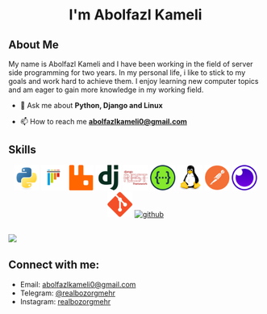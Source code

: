 <h1 align="center">I'm Abolfazl Kameli</h1>

## About Me

My name is Abolfazl Kameli and I have been working in the field of server side programming for two years.
In my personal life, i like to stick to my goals and work hard to achieve them. I enjoy learning new computer topics and
am eager to gain more knowledge in my working field.

- 💬 Ask me about **Python, Django and Linux**

- 📫 How to reach me **abolfazlkameli0@gmail.com**

## Skills
<p align="center">
<img src="https://github.com/devicons/devicon/blob/master/icons/python/python-original.svg" alt="python" height="50px">
<img src="https://github.com/devicons/devicon/blob/master/icons/pytest/pytest-original.svg" alt="pytest" height="50px">
<img src="https://github.com/devicons/devicon/blob/master/icons/rabbitmq/rabbitmq-original.svg" alt="rabbitmq" height="50px">
<img src="https://github.com/devicons/devicon/blob/master/icons/django/django-plain.svg" alt="django" height="50px">
<img src="https://github.com/devicons/devicon/blob/master/icons/djangorest/djangorest-line.svg" alt="drf" height="50px">
<img src="https://github.com/devicons/devicon/blob/master/icons/swagger/swagger-original.svg" alt="swagger-ui" height="50px">
<img src="https://github.com/devicons/devicon/blob/master/icons/linux/linux-original.svg" alt="linux" height="50px">
<img src="https://github.com/devicons/devicon/blob/master/icons/postman/postman-original.svg" alt="postman" height="50px">
<img src="https://github.com/devicons/devicon/blob/master/icons/insomnia/insomnia-original.svg" alt="insomnia" height="50px">
<img src="https://github.com/devicons/devicon/blob/master/icons/git/git-original.svg" alt="git" height="50px">
<a href="https://skillicons.dev">
<img src="https://skillicons.dev/icons?i=github" alt="github" height="50px"/>
</a>
</p>


<br>
<a href=&quothttps://github.com/realbozorgmehr&quot>
<img align=&quotcenter&quot src=&quothttps://github-readme-stats.vercel.app/api?username=realbozorgmehr&show_icons=true&count_private=true&include_all_commits=true&quot /></a>
<div>

## Connect with me:

- Email: [abolfazlkameli0@gmail.com](mailto:abolfazlkameli0@gmail.com)
- Telegram: [@realbozorgmehr](https://t.me/realbozorgmehr)
- Instagram: [realbozorgmehr](https://www.instagram.com/realbozorgmehr)

</div>
